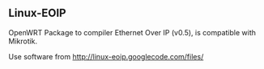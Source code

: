 Linux-EOIP
----------

OpenWRT Package to compiler Ethernet Over IP (v0.5), is compatible with Mikrotik.

Use software from http://linux-eoip.googlecode.com/files/ 

